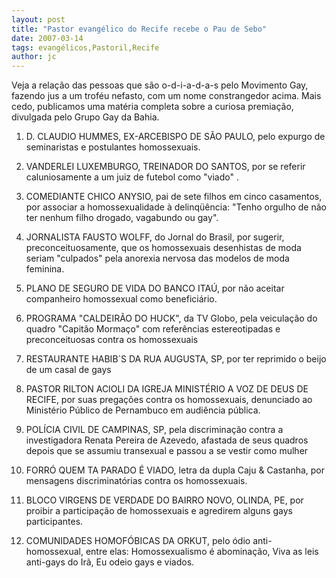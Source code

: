 ```yaml
---
layout: post
title: "Pastor evangélico do Recife recebe o Pau de Sebo"
date: 2007-03-14
tags: evangélicos,Pastoril,Recife
author: jc
---
```

Veja a rela&ccedil;&atilde;o das pessoas que s&atilde;o o-d-i-a-d-a-s pelo Movimento Gay, fazendo jus a um trof&eacute;u nefasto, com um nome constrangedor acima. Mais cedo, publicamos uma mat&eacute;ria completa sobre a curiosa premia&ccedil;&atilde;o, divulgada pelo Grupo Gay da Bahia.

1. D. CLAUDIO HUMMES, EX-ARCEBISPO DE S&Atilde;O PAULO, pelo expurgo de seminaristas e postulantes homossexuais.

2. VANDERLEI LUXEMBURGO, TREINADOR DO SANTOS, por se referir caluniosamente a um juiz de futebol como "viado" .

3. COMEDIANTE CHICO ANYSIO, pai de sete filhos em cinco casamentos, por associar a homossexualidade &agrave; delinq&uuml;&ecirc;ncia: "Tenho orgulho de n&atilde;o ter nenhum filho drogado, vagabundo ou gay".

4. JORNALISTA FAUSTO WOLFF, do Jornal do Brasil, por sugerir, preconceituosamente, que os homossexuais desenhistas de moda seriam "culpados" pela anorexia nervosa das modelos de moda feminina.

5. PLANO DE SEGURO DE VIDA DO BANCO ITA&Uacute;, por n&atilde;o aceitar companheiro homossexual como benefici&aacute;rio.

6. PROGRAMA "CALDEIR&Atilde;O DO HUCK", da TV Globo, pela veicula&ccedil;&atilde;o do quadro "Capit&atilde;o Morma&ccedil;o" com refer&ecirc;ncias estereotipadas e preconceituosas contra os homossexuais

7. RESTAURANTE HABIB&acute;S DA RUA AUGUSTA, SP, por ter reprimido o beijo de um casal de gays

8. PASTOR RILTON ACIOLI DA IGREJA MINIST&Eacute;RIO A VOZ DE DEUS DE RECIFE, por suas prega&ccedil;&otilde;es contra os homossexuais, denunciado ao Minist&eacute;rio P&uacute;blico de Pernambuco em audi&ecirc;ncia p&uacute;blica.

9. POL&Iacute;CIA CIVIL DE CAMPINAS, SP, pela discrimina&ccedil;&atilde;o contra a investigadora Renata Pereira de Azevedo, afastada de seus quadros depois que se assumiu transexual e passou a se vestir como mulher

10. FORR&Oacute; QUEM TA PARADO &Eacute; VIADO, letra da dupla Caju &amp; Castanha, por mensagens discriminat&oacute;rias contra os homossexuais.

11. BLOCO VIRGENS DE VERDADE DO BAIRRO NOVO, OLINDA, PE, por proibir a participa&ccedil;&atilde;o de homossexuais e agredirem alguns gays participantes.

12. COMUNIDADES HOMOF&Oacute;BICAS DA ORKUT, pelo &oacute;dio anti-homossexual, entre elas: Homossexualismo &eacute; abomina&ccedil;&atilde;o, Viva as leis anti-gays do Ir&atilde;, Eu odeio gays e viados.